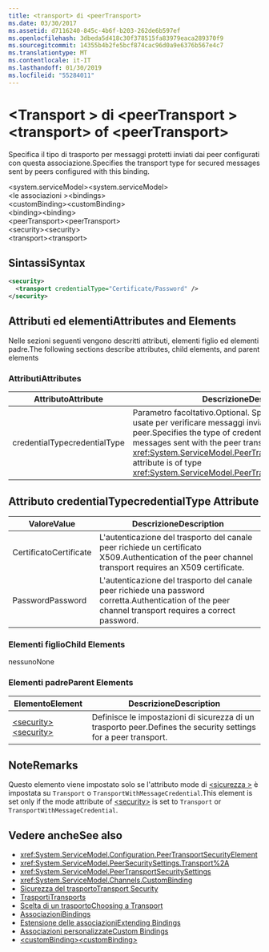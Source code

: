 ```yaml
---
title: <transport> di <peerTransport>
ms.date: 03/30/2017
ms.assetid: d7116240-845c-4b6f-b203-262de6b597ef
ms.openlocfilehash: 3dbeda5d418c30f378515fa83979eaca289370f9
ms.sourcegitcommit: 14355b4b2fe5bcf874cac96d0a9e6376b567e4c7
ms.translationtype: MT
ms.contentlocale: it-IT
ms.lasthandoff: 01/30/2019
ms.locfileid: "55284011"
---
```

# <a name="transport-of-peertransport"></a><span data-ttu-id="1efe0-102">\<Transport > di \<peerTransport ></span><span class="sxs-lookup"><span data-stu-id="1efe0-102">\<transport> of \<peerTransport></span></span>
<span data-ttu-id="1efe0-103">Specifica il tipo di trasporto per messaggi protetti inviati dai peer configurati con questa associazione.</span><span class="sxs-lookup"><span data-stu-id="1efe0-103">Specifies the transport type for secured messages sent by peers configured with this binding.</span></span>  
  
 <span data-ttu-id="1efe0-104">\<system.serviceModel></span><span class="sxs-lookup"><span data-stu-id="1efe0-104">\<system.serviceModel></span></span>  
<span data-ttu-id="1efe0-105">\<le associazioni ></span><span class="sxs-lookup"><span data-stu-id="1efe0-105">\<bindings></span></span>  
<span data-ttu-id="1efe0-106">\<customBinding></span><span class="sxs-lookup"><span data-stu-id="1efe0-106">\<customBinding></span></span>  
<span data-ttu-id="1efe0-107">\<binding></span><span class="sxs-lookup"><span data-stu-id="1efe0-107">\<binding></span></span>  
<span data-ttu-id="1efe0-108">\<peerTransport></span><span class="sxs-lookup"><span data-stu-id="1efe0-108">\<peerTransport></span></span>  
<span data-ttu-id="1efe0-109">\<security></span><span class="sxs-lookup"><span data-stu-id="1efe0-109">\<security></span></span>  
<span data-ttu-id="1efe0-110">\<transport></span><span class="sxs-lookup"><span data-stu-id="1efe0-110">\<transport></span></span>  
  
## <a name="syntax"></a><span data-ttu-id="1efe0-111">Sintassi</span><span class="sxs-lookup"><span data-stu-id="1efe0-111">Syntax</span></span>  
  
```xml  
<security>
  <transport credentialType="Certificate/Password" />
</security>
```  
  
## <a name="attributes-and-elements"></a><span data-ttu-id="1efe0-112">Attributi ed elementi</span><span class="sxs-lookup"><span data-stu-id="1efe0-112">Attributes and Elements</span></span>  
 <span data-ttu-id="1efe0-113">Nelle sezioni seguenti vengono descritti attributi, elementi figlio ed elementi padre.</span><span class="sxs-lookup"><span data-stu-id="1efe0-113">The following sections describe attributes, child elements, and parent elements</span></span>  
  
### <a name="attributes"></a><span data-ttu-id="1efe0-114">Attributi</span><span class="sxs-lookup"><span data-stu-id="1efe0-114">Attributes</span></span>  
  
|<span data-ttu-id="1efe0-115">Attributo</span><span class="sxs-lookup"><span data-stu-id="1efe0-115">Attribute</span></span>|<span data-ttu-id="1efe0-116">Descrizione</span><span class="sxs-lookup"><span data-stu-id="1efe0-116">Description</span></span>|  
|---------------|-----------------|  
|<span data-ttu-id="1efe0-117">credentialType</span><span class="sxs-lookup"><span data-stu-id="1efe0-117">credentialType</span></span>|<span data-ttu-id="1efe0-118">Parametro facoltativo.</span><span class="sxs-lookup"><span data-stu-id="1efe0-118">Optional.</span></span> <span data-ttu-id="1efe0-119">Specifica il tipo di credenziali usate per verificare messaggi inviati con il trasporto peer.</span><span class="sxs-lookup"><span data-stu-id="1efe0-119">Specifies the type of credentials used to verify messages sent with the peer transport.</span></span> <span data-ttu-id="1efe0-120">L'attributo è di tipo <xref:System.ServiceModel.PeerTransportCredentialType>.</span><span class="sxs-lookup"><span data-stu-id="1efe0-120">This attribute is of type <xref:System.ServiceModel.PeerTransportCredentialType>.</span></span>|  
  
## <a name="credentialtype-attribute"></a><span data-ttu-id="1efe0-121">Attributo credentialType</span><span class="sxs-lookup"><span data-stu-id="1efe0-121">credentialType Attribute</span></span>  
  
|<span data-ttu-id="1efe0-122">Valore</span><span class="sxs-lookup"><span data-stu-id="1efe0-122">Value</span></span>|<span data-ttu-id="1efe0-123">Descrizione</span><span class="sxs-lookup"><span data-stu-id="1efe0-123">Description</span></span>|  
|-----------|-----------------|  
|<span data-ttu-id="1efe0-124">Certificato</span><span class="sxs-lookup"><span data-stu-id="1efe0-124">Certificate</span></span>|<span data-ttu-id="1efe0-125">L'autenticazione del trasporto del canale peer richiede un certificato X509.</span><span class="sxs-lookup"><span data-stu-id="1efe0-125">Authentication of the peer channel transport requires an X509 certificate.</span></span>|  
|<span data-ttu-id="1efe0-126">Password</span><span class="sxs-lookup"><span data-stu-id="1efe0-126">Password</span></span>|<span data-ttu-id="1efe0-127">L'autenticazione del trasporto del canale peer richiede una password corretta.</span><span class="sxs-lookup"><span data-stu-id="1efe0-127">Authentication of the peer channel transport requires a correct password.</span></span>|  
  
### <a name="child-elements"></a><span data-ttu-id="1efe0-128">Elementi figlio</span><span class="sxs-lookup"><span data-stu-id="1efe0-128">Child Elements</span></span>  
 <span data-ttu-id="1efe0-129">nessuno</span><span class="sxs-lookup"><span data-stu-id="1efe0-129">None</span></span>  
  
### <a name="parent-elements"></a><span data-ttu-id="1efe0-130">Elementi padre</span><span class="sxs-lookup"><span data-stu-id="1efe0-130">Parent Elements</span></span>  
  
|<span data-ttu-id="1efe0-131">Elemento</span><span class="sxs-lookup"><span data-stu-id="1efe0-131">Element</span></span>|<span data-ttu-id="1efe0-132">Descrizione</span><span class="sxs-lookup"><span data-stu-id="1efe0-132">Description</span></span>|  
|-------------|-----------------|  
|[<span data-ttu-id="1efe0-133">\<security></span><span class="sxs-lookup"><span data-stu-id="1efe0-133">\<security></span></span>](../../../../../docs/framework/configure-apps/file-schema/wcf/security-of-peertransport.md)|<span data-ttu-id="1efe0-134">Definisce le impostazioni di sicurezza di un trasporto peer.</span><span class="sxs-lookup"><span data-stu-id="1efe0-134">Defines the security settings for a peer transport.</span></span>|  
  
## <a name="remarks"></a><span data-ttu-id="1efe0-135">Note</span><span class="sxs-lookup"><span data-stu-id="1efe0-135">Remarks</span></span>  
 <span data-ttu-id="1efe0-136">Questo elemento viene impostato solo se l'attributo mode di [ \<sicurezza >](../../../../../docs/framework/configure-apps/file-schema/wcf/security-of-peertransport.md) è impostata su `Transport` o `TransportWithMessageCredential`.</span><span class="sxs-lookup"><span data-stu-id="1efe0-136">This element is set only if the mode attribute of [\<security>](../../../../../docs/framework/configure-apps/file-schema/wcf/security-of-peertransport.md) is set to `Transport` or `TransportWithMessageCredential`.</span></span>  
  
## <a name="see-also"></a><span data-ttu-id="1efe0-137">Vedere anche</span><span class="sxs-lookup"><span data-stu-id="1efe0-137">See also</span></span>
- <xref:System.ServiceModel.Configuration.PeerTransportSecurityElement>
- <xref:System.ServiceModel.PeerSecuritySettings.Transport%2A>
- <xref:System.ServiceModel.PeerTransportSecuritySettings>
- <xref:System.ServiceModel.Channels.CustomBinding>
- [<span data-ttu-id="1efe0-138">Sicurezza del trasporto</span><span class="sxs-lookup"><span data-stu-id="1efe0-138">Transport Security</span></span>](../../../../../docs/framework/wcf/feature-details/transport-security.md)
- [<span data-ttu-id="1efe0-139">Trasporti</span><span class="sxs-lookup"><span data-stu-id="1efe0-139">Transports</span></span>](../../../../../docs/framework/wcf/feature-details/transports.md)
- [<span data-ttu-id="1efe0-140">Scelta di un trasporto</span><span class="sxs-lookup"><span data-stu-id="1efe0-140">Choosing a Transport</span></span>](../../../../../docs/framework/wcf/feature-details/choosing-a-transport.md)
- [<span data-ttu-id="1efe0-141">Associazioni</span><span class="sxs-lookup"><span data-stu-id="1efe0-141">Bindings</span></span>](../../../../../docs/framework/wcf/bindings.md)
- [<span data-ttu-id="1efe0-142">Estensione delle associazioni</span><span class="sxs-lookup"><span data-stu-id="1efe0-142">Extending Bindings</span></span>](../../../../../docs/framework/wcf/extending/extending-bindings.md)
- [<span data-ttu-id="1efe0-143">Associazioni personalizzate</span><span class="sxs-lookup"><span data-stu-id="1efe0-143">Custom Bindings</span></span>](../../../../../docs/framework/wcf/extending/custom-bindings.md)
- [<span data-ttu-id="1efe0-144">\<customBinding></span><span class="sxs-lookup"><span data-stu-id="1efe0-144">\<customBinding></span></span>](../../../../../docs/framework/configure-apps/file-schema/wcf/custombinding.md)

